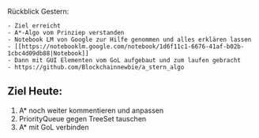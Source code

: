 Rückblick Gestern:

	- Ziel erreicht
	- A*-Algo vom Prinziep verstanden
	- Notebook LM von Google zur Hilfe genommen und alles erklären lassen
	- [[https://notebooklm.google.com/notebook/1d6f11c1-6676-41af-b02b-1cbc4d09db88|Notebook]]
	- Dann mit GUI Elementen vom GoL aufgebaut und zum laufen gebracht
	- https://github.com/Blockchainnewbie/a_stern_algo


## Ziel Heute:

1. A* noch weiter kommentieren und anpassen
2. PriorityQueue gegen TreeSet tauschen
3. A* mit GoL verbinden